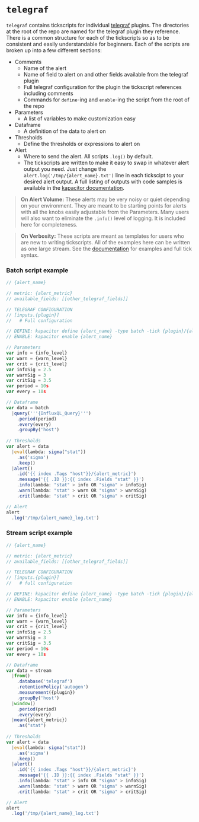 # `telegraf`

`telegraf` contains tickscripts for individual [telegraf](github.com/influxdata/telegraf) plugins. The directories at the root of the repo are named for the telegraf plugin they reference. There is a common structure for each of the tickscripts so as to be consistent and easily understandable for beginners. Each of the scripts are broken up into a few different sections:

* Comments
  - Name of the alert
  - Name of field to alert on and other fields available from the telegraf plugin
  - Full telegraf configuration for the plugin the tickscript references including comments
  - Commands for `define`-ing and `enable`-ing the script from the root of the repo
* Parameters
  - A list of variables to make customization easy
* Dataframe
  - A definition of the data to alert on 
* Thresholds
  - Define the thresholds or expressions to alert on 
* Alert
  - Where to send the alert. All scripts `.log()` by default.
  - The tickscripts are written to make it easy to swap in whatever alert output you need. Just change the `alert.log('/tmp/{alert_name}.txt')` line in each tickscipt to your desired alert output. A full listing of outputs with code samples is available in the [kapacitor documentation](https://docs.influxdata.com/kapacitor/latest/nodes/alert_node/).
  
> **On Alert Volume:** These alerts may be very noisy or quiet depending on your environment. They are meant to be starting points for alerts with all the knobs easily adjustable from the Parameters. Many users will also want to eliminate the `.info()` level of logging. It is included here for completeness.

> **On Verbosity:** These scripts are meant as templates for users who are new to writing tickscripts. All of the examples here can be written as one large stream. See the [documentation](https://docs.influxdata.com/kapacitor/latest/) for examples and full tick syntax.
  
### Batch script example

```javascript
// {alert_name}

// metric: {alert_metric}
// available_fields: [[other_telegraf_fields]]

// TELEGRAF CONFIGURATION
// [inputs.{plugin}]
//   # Full configuration

// DEFINE: kapacitor define {alert_name} -type batch -tick {plugin}/{alert_name}.tick -dbrp telegraf.autogen
// ENABLE: kapacitor enable {alert_name}

// Parameters
var info = {info_level} 
var warn = {warn_level}
var crit = {crit_level}
var infoSig = 2.5
var warnSig = 3
var critSig = 3.5
var period = 10s
var every = 10s

// Dataframe
var data = batch
  |query('''{InfluxQL_Query}''')
    .period(period)
    .every(every)
    .groupBy('host')
        
// Thresholds
var alert = data
  |eval(lambda: sigma("stat"))
    .as('sigma')
    .keep()
  |alert()
    .id('{{ index .Tags "host"}}/{alert_metric}')
    .message('{{ .ID }}:{{ index .Fields "stat" }}')
    .info(lambda: "stat" > info OR "sigma" > infoSig)
    .warn(lambda: "stat" > warn OR "sigma" > warnSig)
    .crit(lambda: "stat" > crit OR "sigma" > critSig)

// Alert
alert
  .log('/tmp/{alert_name}_log.txt')

```

### Stream script example

```javascript
// {alert_name}

// metric: {alert_metric}
// available_fields: [[other_telegraf_fields]]

// TELEGRAF CONFIGURATION
// [inputs.{plugin}]
//   # full configuration

// DEFINE: kapacitor define {alert_name} -type batch -tick {plugin}/{alert_name}.tick -dbrp telegraf.autogen
// ENABLE: kapacitor enable {alert_name}

// Parameters
var info = {info_level} 
var warn = {warn_level}
var crit = {crit_level}
var infoSig = 2.5
var warnSig = 3
var critSig = 3.5
var period = 10s
var every = 10s

// Dataframe
var data = stream
  |from()
    .database('telegraf')
    .retentionPolicy('autogen')
    .measurement({plugin})
    .groupBy('host')
  |window()
    .period(period)
    .every(every)
  |mean({alert_metric})
    .as("stat")
    
// Thresholds
var alert = data
  |eval(lambda: sigma("stat"))
    .as('sigma')
    .keep()
  |alert()
    .id('{{ index .Tags "host"}}/{alert_metric}')
    .message('{{ .ID }}:{{ index .Fields "stat" }}')
    .info(lambda: "stat" > info OR "sigma" > infoSig)
    .warn(lambda: "stat" > warn OR "sigma" > warnSig)
    .crit(lambda: "stat" > crit OR "sigma" > critSig)

// Alert
alert
  .log('/tmp/{alert_name}_log.txt')
```